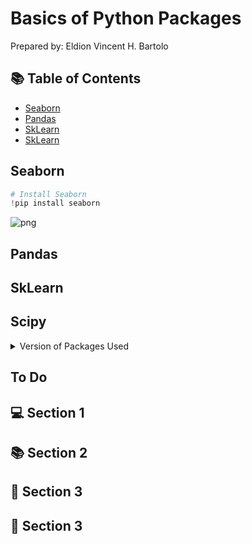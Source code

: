 # Basics of Python Packages

Prepared by: Eldion Vincent H. Bartolo

## :books: Table of Contents

* [Seaborn](#Seaborn)
* [Pandas](#Pandas)
* [SkLearn](#SkLearn)
* [SkLearn](#Scipy)

## Seaborn
```python
# Install Seaborn
!pip install seaborn
```
![png](output_8_0.png)

## Pandas

## SkLearn

## Scipy

<details>
  <summary>Version of Packages Used</summary>

|       | Python  | Seaborn | Pandas | SkLearn | Scipy |
| :---: | :---: | :---: | :---: | :---:  | :---:  |
| Version  | 1 | 2 | 3 | 4 | 5     | 

</details>



## To Do
## :computer: Section 1

## :books: Section 2

## :key: Section 3

## :mag_right: Section 3



